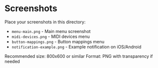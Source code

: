 # Screenshots

Place your screenshots in this directory:

- `menu-main.png` - Main menu screenshot
- `midi-devices.png` - MIDI devices menu
- `button-mappings.png` - Button mappings menu
- `notification-example.png` - Example notification on iOS/Android

Recommended size: 800x600 or similar
Format: PNG with transparency if needed
